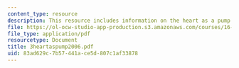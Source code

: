 ```yaml
---
content_type: resource
description: This resource includes information on the heart as a pump.
file: https://ol-ocw-studio-app-production.s3.amazonaws.com/courses/16-423j-aerospace-biomedical-and-life-support-engineering-spring-2006/83ad629c7b57441ace5d807c1af33878_3heartaspump2006.pdf
file_type: application/pdf
resourcetype: Document
title: 3heartaspump2006.pdf
uid: 83ad629c-7b57-441a-ce5d-807c1af33878
---
```

